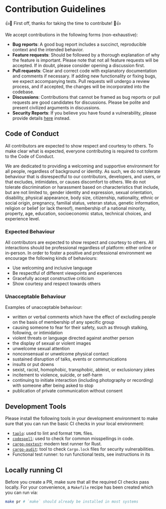 # Contribution Guidelines

:+1::tada: First off, thanks for taking the time to contribute! :tada::+1:

We accept contributions in the following forms (non-exhaustive):

-   **Bug reports**: A good bug report includes a succinct,
    reproducible context and the intended behavior.
-   **Feature requests**: Should be followed by a thorough explanation of why
    the feature is important. Please note that not all feature requests will be
    accepted. If in doubt, please consider opening a discussion first.
-   **Pull requests**: Clear and correct code with explanatory documentation
    and comments if necessary. If adding new functionality or fixing bugs,
    we expect accompanying tests. Pull requests will undergo a review process,
    and if accepted, the changes will be incorporated into the codebase.
-   **Discussions**: Contributions that cannot be framed as bug reports
    or pull requests are good candidates for discussions. Please be polite
    and present civilized arguments in discussions.
-   **Security Reports**: If you believe you have found a vulnerability,
    please provide details [here](mailto:security@alpenlabs.io) instead.

## Code of Conduct

All contributors are expected to show respect and courtesy to others.
To make clear what is expected, everyone contributing is required to conform to
the Code of Conduct.

We are dedicated to providing a welcoming and supportive environment for all people,
regardless of background or identity.
As such, we do not tolerate behaviour that is disrespectful to our contributors, developers, and users,
or that excludes, intimidates, or causes discomfort to others.
We do not tolerate discrimination or harassment based on characteristics that include,
but are not limited to, gender identity and expression, sexual orientation, disability,
physical appearance, body size, citizenship, nationality, ethnic or social origin, pregnancy,
familial status, veteran status, genetic information, religion or belief (or lack thereof),
membership of a national minority, property, age, education, socioeconomic status,
technical choices, and experience level.

### Expected Behaviour

All contributors are expected to show respect and courtesy to others.
All interactions should be professional regardless of platform:
either online or in-person.
In order to foster a positive and professional environment we encourage
the following kinds of behaviours:

-   Use welcoming and inclusive language
-   Be respectful of different viewpoints and experiences
-   Gracefully accept constructive criticism
-   Show courtesy and respect towards others

### Unacceptable Behaviour

Examples of unacceptable behaviour:

-   written or verbal comments which have the effect of excluding people on
    the basis of membership of any specific group
-   causing someone to fear for their safety, such as through stalking,
    following, or intimidation
-   violent threats or language directed against another person
-   the display of sexual or violent images
-   unwelcome sexual attention
-   nonconsensual or unwelcome physical contact
-   sustained disruption of talks, events or communications
-   insults or put downs
-   sexist, racist, homophobic, transphobic, ableist, or exclusionary jokes
-   incitement to violence, suicide, or self-harm
-   continuing to initiate interaction (including photography or recording)
    with someone after being asked to stop
-   publication of private communication without consent

## Development Tools

Please install the following tools in your development environment to make sure that
you can run the basic CI checks in your local environment:

-   [`taplo`](https://taplo.tamasfe.dev/cli/installation/binary.html):
    used to lint and format `TOML` files.
-   [`codespell`](https://github.com/codespell-project/codespell):
    used to check for common misspellings in code.
-   [`cargo-nextest`](https://nexte.st):
    modern test runner for Rust.
-   [`cargo-audit`](https://docs.rs/cargo-audit/latest/cargo_audit/):
    tool to check `Cargo.lock` files for security vulnerabilities.
-   Functional test runner:
    to run functional tests, see instructions in its

## Locally running CI

Before you create a PR, make sure that all the required CI checks pass locally.
For your convenience, a `Makefile` recipe has been created which you can run via:

```bash
make pr # `make` should already be installed in most systems
```

